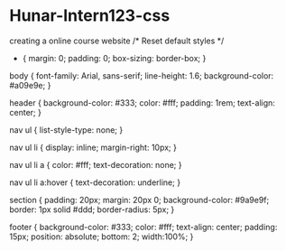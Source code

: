 # Hunar-Intern123-css
creating a online course website 
/* Reset default styles */
* {
    margin: 0;
    padding: 0;
    box-sizing: border-box;
}

body {
    font-family: Arial, sans-serif;
    line-height: 1.6;
    background-color: #a09e9e;
}

header {
    background-color: #333;
    color: #fff;
    padding: 1rem;
    text-align: center;
}

nav ul {
    list-style-type: none;
}

nav ul li {
    display: inline;
    margin-right: 10px;
}

nav ul li a {
    color: #fff;
    text-decoration: none;
}

nav ul li a:hover {
    text-decoration: underline;
}

section {
    padding: 20px;
    margin: 20px 0;
    background-color: #9a9e9f;
    border: 1px solid #ddd;
    border-radius: 5px;
}

footer {
    background-color: #333;
    color: #fff;
    text-align: center;
    padding: 15px;
    position: absolute;
    bottom: 2;
    width:100%;
}
